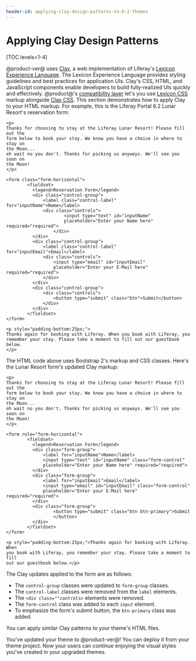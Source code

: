 ```yaml
---
header-id: applying-clay-design-patterns-to-6-2-themes
---
```


# Applying Clay Design Patterns

[TOC levels=1-4]

@product-ver@ uses 
[Clay](https://liferay.github.io/clay/), 
a web implementation of Liferay's 
[Lexicon Experience Language](https://lexicondesign.io/). 
The Lexicon Experience Language provides styling guidelines and best practices 
for application UIs. Clay's CSS, HTML, and JavaScript components enable 
developers to build fully-realized UIs quickly and effectively. @product@'s 
[compatibility layer](/docs/7-2/tutorials/-/knowledge_base/t/using-the-bootstrap-3-lexicon-css-compatibility-layer) 
let's you use 
[Lexicon CSS](https://lexiconcss.wedeploy.io/) 
markup alongside 
[Clay CSS](https://clayui.com/). 
This section demonstrates how to apply Clay to your HTML markup. For example, 
this is the Liferay Portal 6.2 Lunar Resort's reservation form:

    <p>
    Thanks for choosing to stay at the Liferay Lunar Resort! Please fill out the 
    form below to book your stay. We know you have a choice in where to stay on 
    the Moon... 
    oh wait no you don't. Thanks for picking us anyways. We'll see you soon on 
    the Moon!
    </p>

    <form class="form-horizontal">
            <fieldset>
              <legend>Reservation Form</legend>
              <div class="control-group">
                  <label class="control-label" for="inputName">Name</label>
                  <div class="controls">
                          <input type="text" id="inputName"
                          placeholder="Enter your Name here" required="required">
                      </div>
              </div>
              <div class="control-group">
                  <label class="control-label" for="inputEmail">Email</label>
                  <div class="controls">
                      <input type="email" id="inputEmail"
                      placeholder="Enter your E-Mail here" required="required">
                  </div>
              </div>
              <div class="control-group">
                  <div class="controls">
                      <button type="submit" class="btn">Submit</button>
                  </div>
              </div>
            </fieldset>
    </form>

    <p style="padding-bottom:25px;">
    Thanks again for booking with Liferay. When you book with Liferay, you 
    remember your stay. Please take a moment to fill out our guestbook below. 
    </p>

The HTML code above uses Bootstrap 2's markup and CSS classes. Here's the Lunar 
Resort form's updated Clay markup:

    <p>
    Thanks for choosing to stay at the Liferay Lunar Resort! Please fill out the 
    form below to book your stay. We know you have a choice in where to stay on 
    the Moon... 
    oh wait no you don't. Thanks for picking us anyways. We'll see you soon on 
    the Moon!
    </p>

    <form role="form-horizontal">
            <fieldset>
              <legend>Reservation Form</legend>
              <div class="form-group">
                  <label for="inputName">Name</label>
                  <input type="text" id="inputName" class="form-control"
                  placeholder="Enter your Name here" required="required">
              </div>
              <div class="form-group">
                  <label for="inputEmail">Email</label>
                  <input type="email" id="inputEmail" class="form-control"
                  placeholder="Enter your E-Mail here" required="required">
              </div>
              <div class="form-group">
                      <button type="submit" class="btn btn-primary">Submit
                      </button>
              </div>
            </fieldset>
    </form>

    <p style="padding-bottom:25px;">Thanks again for booking with Liferay. When 
    you book with Liferay, you remember your stay. Please take a moment to fill 
    out our guestbook below.</p>

The Clay updates applied to the form are as follows:

-   The `control-group` classes were updated to `form-group` classes.
-   The `control-label` classes were removed from the `label` elements.
-   The `<div class=""controls>` elements were removed.
-   The `form-control` class was added to each `input` element.
-   To emphasize the form's submit button, the `btn-primary` class was added.

You can apply similar Clay patterns to your theme's HTML files. 

You've updated your theme to @product-ver@! You can deploy it from your theme 
project. Now your users can continue enjoying the visual styles you've created 
in your upgraded themes. 
